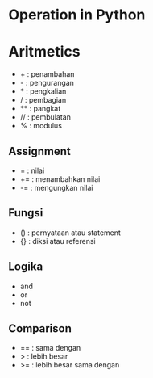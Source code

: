 # Operation in Python

# Aritmetics
 - \+ : penambahan
 - \- : pengurangan
 - \* : pengkalian
 - \/ : pembagian
 - ** : pangkat
 - \// : pembulatan
 - \% : modulus

 ## Assignment 
 - \= : nilai
 - += : menambahkan nilai
 - -= : mengungkan nilai

 ## Fungsi
- () : pernyataan atau statement
- {} : diksi atau referensi

## Logika
- and
- or
- not

## Comparison
- == : sama dengan
- \> : lebih besar
- \>= : lebih besar sama dengan